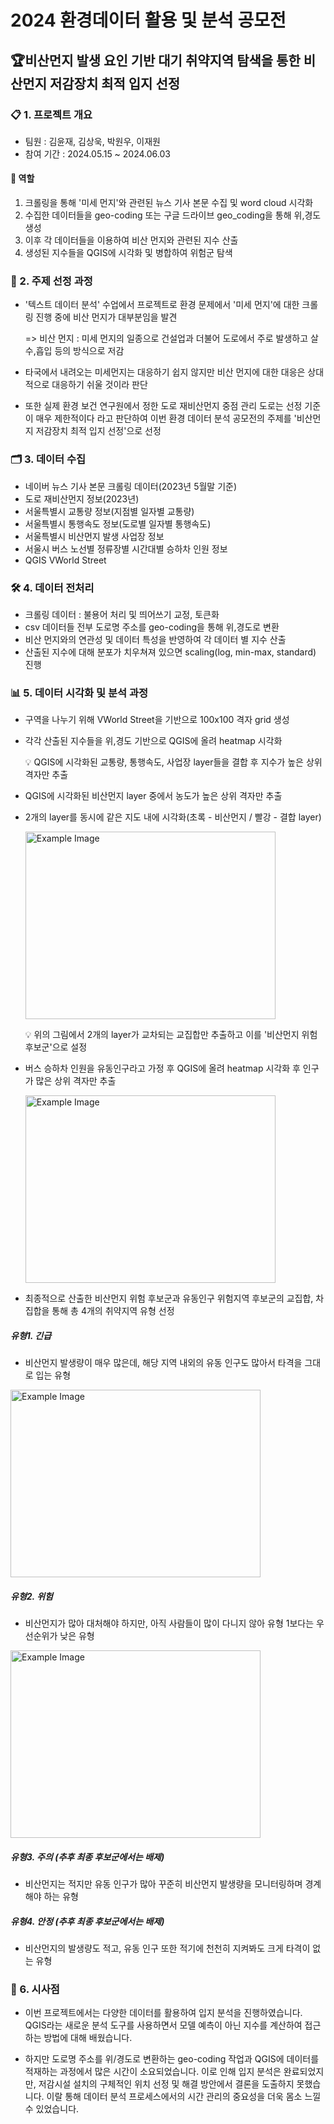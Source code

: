 # 2024 환경데이터 활용 및 분석 공모전

## 🏆비산먼지 발생 요인 기반 대기 취약지역 탐색을 통한 비산먼지 저감장치 최적 입지 선정

### 📋 1. 프로젝트 개요
- 팀원 : 김윤재, 김상욱, 박원우, 이재원
- 참여 기간 : 2024.05.15 ~ 2024.06.03

#### 📌 역할
  1. 크롤링을 통해 '미세 먼지'와 관련된 뉴스 기사 본문 수집 및 word cloud 시각화
  2. 수집한 데이터들을 geo-coding 또는 구글 드라이브 geo_coding을 통해 위,경도 생성
  3. 이후 각 데이터들을 이용하여 비산 먼지와 관련된 지수 산출
  4. 생성된 지수들을 QGIS에 시각화 및 병합하여 위험군 탐색

### 🎯 2. 주제 선정 과정
- '텍스트 데이터 분석' 수업에서 프로젝트로 환경 문제에서 '미세 먼지'에 대한 크롤링 진행 중에 비산 먼지가 대부분임을 발견

  => 비산 먼지 : 미세 먼지의 일종으로 건설업과 더불어 도로에서 주로 발생하고 살수,흡입 등의 방식으로 저감

- 타국에서 내려오는 미세먼지는 대응하기 쉽지 않지만 비산 먼지에 대한 대응은 상대적으로 대응하기 쉬울 것이라 판단
- 또한 실제 환경 보건 연구원에서 정한 도로 재비산먼지 중점 관리 도로는 선정 기준이 매우 제한적이다 라고 판단하여
  이번 환경 데이터 분석 공모전의 주제를 '비산먼지 저감장치 최적 입지 선정'으로 선정

### 🗂️ 3. 데이터 수집
- 네이버 뉴스 기사 본문 크롤링 데이터(2023년 5월말 기준)
- 도로 재비산먼지 정보(2023년)
- 서울특별시 교통량 정보(지점별 일자별 교통량)
- 서울특별시 통행속도 정보(도로별 일자별 통행속도)
- 서울특별시 비산먼지 발생 사업장 정보
- 서울시 버스 노선별 정류장별 시간대별 승하차 인원 정보
- QGIS VWorld Street

### 🛠️ 4. 데이터 전처리
- 크롤링 데이터 : 불용어 처리 및 띄어쓰기 교정, 토큰화
- csv 데이터들 전부 도로명 주소를 geo-coding을 통해 위,경도로 변환
- 비산 먼지와의 연관성 및 데이터 특성을 반영하여 각 데이터 별 지수 산출
- 산출된 지수에 대해 분포가 치우쳐져 있으면 scaling(log, min-max, standard) 진행

### 📊 5. 데이터 시각화 및 분석 과정
- 구역을 나누기 위해 VWorld Street을 기반으로 100x100 격자 grid 생성
    
- 각각 산출된 지수들을 위,경도 기반으로 QGIS에 올려 heatmap 시각화

     💡 QGIS에 시각화된 교통량, 통행속도, 사업장 layer들을 결합 후 지수가 높은 상위 격자만 추출

- QGIS에 시각화된 비산먼지 layer 중에서 농도가 높은 상위 격자만 추출

- 2개의 layer를 동시에 같은 지도 내에 시각화(초록 - 비산먼지 / 빨강 - 결합 layer)

  <img src="https://github.com/yunjaeekim/Contest/assets/133327199/3c63b140-814e-47f8-a740-2a2aecf27beb" alt="Example Image" width="400" height="300"/>

     💡 위의 그림에서 2개의 layer가 교차되는 교집합만 추출하고 이를 '비산먼지 위험 후보군'으로 설정
  
- 버스 승하차 인원을 유동인구라고 가정 후 QGIS에 올려 heatmap 시각화 후 인구가 많은 상위 격자만 추출

  <img src="https://github.com/yunjaeekim/Contest/assets/133327199/b20f20d7-370b-4689-8510-4ee176e44fae" alt="Example Image" width="400" height="300"/>

- 최종적으로 산출한 비산먼지 위험 후보군과 유동인구 위험지역 후보군의 교집합, 차집합을 통해 총 4개의 취약지역 유형 선정

##### 유형1. 긴급
- 비산먼지 발생량이 매우 많은데, 해당 지역 내외의 유동 인구도 많아서 타격을 그대로 입는 유형
<img src="https://github.com/yunjaeekim/Contest/assets/133327199/3a19b0ad-26a1-41c2-88ee-d6569b0d1d27" alt="Example Image" width="400" height="300"/>

##### 유형2. 위험
- 비산먼지가 많아 대처해야 하지만, 아직 사람들이 많이 다니지 않아 유형 1보다는 우선순위가 낮은 유형
<img src="https://github.com/yunjaeekim/Contest/assets/133327199/58cf399f-9c31-4024-8e44-a4ece575408a" alt="Example Image" width="400" height="300"/>

##### 유형3. 주의 (추후 최종 후보군에서는 배제)
- 비산먼지는 적지만 유동 인구가 많아 꾸준히 비산먼지 발생량을 모니터링하며 경계해야 하는 유형

##### 유형4. 안정 (추후 최종 후보군에서는 배제)
- 비산먼지의 발생량도 적고, 유동 인구 또한 적기에 천천히 지켜봐도 크게 타격이 없는 유형

### 📝 6. 시사점
- 이번 프로젝트에서는 다양한 데이터를 활용하여 입지 분석을 진행하였습니다. QGIS라는 새로운 분석 도구를 사용하면서 모델 예측이 아닌 지수를 계산하여 접근하는 방법에 대해 배웠습니다.

- 하지만 도로명 주소를 위/경도로 변환하는 geo-coding 작업과 QGIS에 데이터를 적재하는 과정에서 많은 시간이 소요되었습니다. 이로 인해 입지 분석은 완료되었지만, 저감시설 설치의 구체적인 위치 선정 및 해결 방안에서 결론을 도출하지 못했습니다. 이랄 통해 데이터 분석 프로세스에서의 시간 관리의 중요성을 더욱 몸소 느낄 수 있었습니다. 
